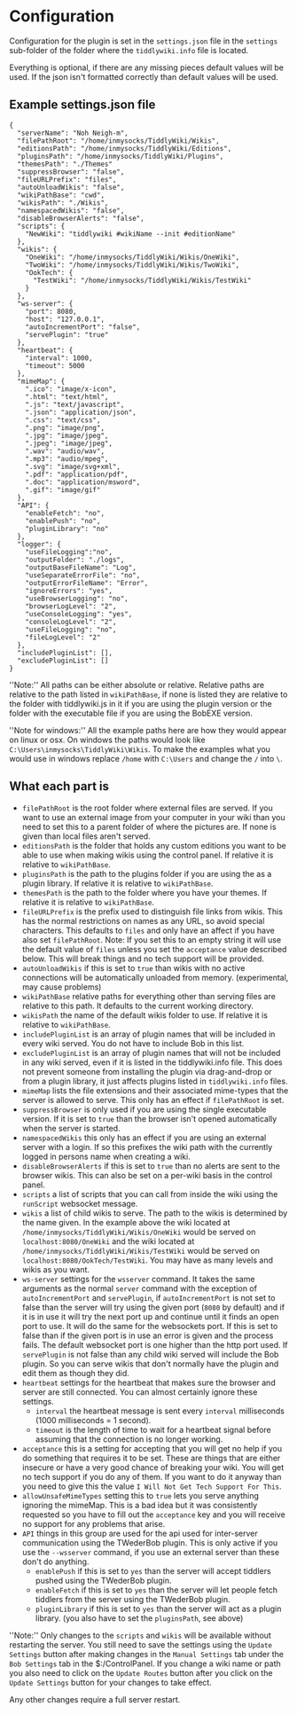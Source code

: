 # Configuration

Configuration for the plugin is set in the `settings.json` file in the
`settings` sub-folder of the folder where the `tiddlywiki.info` file is
located.

Everything is optional, if there are any missing pieces default values will be
used. If the json isn't formatted correctly than default values will be used.

## Example settings.json file

```
{
  "serverName": "Noh Neigh-m",
  "filePathRoot": "/home/inmysocks/TiddlyWiki/Wikis",
  "editionsPath": "/home/inmysocks/TiddlyWiki/Editions",
  "pluginsPath": "/home/inmysocks/TiddlyWiki/Plugins",
  "themesPath": "./Themes"
  "suppressBrowser": "false",
  "fileURLPrefix": "files",
  "autoUnloadWikis": "false",
  "wikiPathBase": "cwd",
  "wikisPath": "./Wikis",
  "namespacedWikis": "false",
  "disableBrowserAlerts": "false",
  "scripts": {
    "NewWiki": "tiddlywiki #wikiName --init #editionName"
  },
  "wikis": {
    "OneWiki": "/home/inmysocks/TiddlyWiki/Wikis/OneWiki",
    "TwoWiki": "/home/inmysocks/TiddlyWiki/Wikis/TwoWiki",
    "OokTech": {
      "TestWiki": "/home/inmysocks/TiddlyWiki/Wikis/TestWiki"
    }
  },
  "ws-server": {
    "port": 8080,
    "host": "127.0.0.1",
    "autoIncrementPort": "false",
    "servePlugin": "true"
  },
  "heartbeat": {
    "interval": 1000,
    "timeout": 5000
  },
  "mimeMap": {
    ".ico": "image/x-icon",
    ".html": "text/html",
    ".js": "text/javascript",
    ".json": "application/json",
    ".css": "text/css",
    ".png": "image/png",
    ".jpg": "image/jpeg",
    ".jpeg": "image/jpeg",
    ".wav": "audio/wav",
    ".mp3": "audio/mpeg",
    ".svg": "image/svg+xml",
    ".pdf": "application/pdf",
    ".doc": "application/msword",
    ".gif": "image/gif"
  },
  "API": {
    "enableFetch": "no",
    "enablePush": "no",
    "pluginLibrary": "no"
  },
  "logger": {
    "useFileLogging":"no",
    "outputFolder": "./logs",
    "outputBaseFileName": "Log",
    "useSeparateErrorFile": "no",
    "outputErrorFileName": "Error",
    "ignoreErrors": "yes",
    "useBrowserLogging": "no",
    "browserLogLevel": "2",
    "useConsoleLogging": "yes",
    "consoleLogLevel": "2",
    "useFileLogging": "no",
    "fileLogLevel": "2"
  },
  "includePluginList": [],
  "excludePluginList": []
}
```

''Note:'' All paths can be either absolute or relative. Relative paths are
relative to the path listed in `wikiPathBase`, if none is listed they are
relative to the folder with tiddlywiki.js in it if you are using the plugin
version or the folder with the executable file if you are using the BobEXE version.

''Note for windows:'' All the example paths here are how they would appear on
linux or osx. On windows the paths would look like
`C:\Users\inmysocks\TiddlyWiki\Wikis`. To make the examples what you would use
in windows replace `/home` with `C:\Users` and change the `/` into `\`.

## What each part is

- `filePathRoot` is the root folder where external files are served. If you
  want to use an external image from your computer in your wiki than you need
  to set this to a parent folder of where the pictures are. If none is given
  than local files aren't served.
- `editionsPath` is the folder that holds any custom editions you want to be
  able to use when making wikis using the control panel.  If relative it is
  relative to `wikiPathBase`.
- `pluginsPath` is the path to the plugins folder if you are using the as a
  plugin library.  If relative it is relative to `wikiPathBase`.
- `themesPath` is the path to the folder where you have your themes.  If
  relative it is relative to `wikiPathBase`.
- `fileURLPrefix` is the prefix used to distinguish file links from wikis. This
  has the normal restrictions on names as any URL, so avoid special characters.
  This defaults to `files` and only have an affect if you have also set
  `filePathRoot`.
  Note: If you set this to an empty string it will use the default value of
  `files` unless you set the `acceptance` value described below. This will break
  things and no tech support will be provided.
- `autoUnloadWikis` if this is set to `true` than wikis with no active
  connections will be automatically unloaded from memory. (experimental, may
  cause problems)
- `wikiPathBase` relative paths for everything other than serving files are
  relative to this path. It defaults to the current working directory.
- `wikisPath` the name of the default wikis folder to use. If relative it is
  relative to `wikiPathBase`.
- `includePluginList` is an array of plugin names that will be included in
  every wiki served. You do not have to include Bob in this list.
- `excludePluginList` is an array of plugin names that will not be included in
  any wiki served, even if it is listed in the tiddlywiki.info file. This does
  not prevent someone from installing the plugin via drag-and-drop or from a
  plugin library, it just affects plugins listed in `tiddlywiki.info` files.
- `mimeMap` lists the file extensions and their associated mime-types that the
  server is allowed to serve. This only has an effect if `filePathRoot` is set.
- `suppressBrowser` is only used if you are using the single executable
  version. If it is set to `true` than the browser isn't opened automatically
  when the server is started.
- `namespacedWikis` this only has an effect if you are using an external
  server with a login. If so this prefixes the wiki path with the currently
  logged in persons name when creating a wiki.
- `disableBrowserAlerts` if this is set to `true` than no alerts are sent to
  the browser wikis. This can also be set on a per-wiki basis in the control
  panel.
- `scripts` a list of scripts that you can call from inside the wiki using the
  `runScript` websocket message.
- `wikis` a list of child wikis to serve. The path to the wikis is determined
  by the name given. In the example above the wiki located at
  `/home/inmysocks/TiddlyWiki/Wikis/OneWiki` would be served on
  `localhost:8080/OneWiki` and the wiki located at
  `/home/inmysocks/TiddlyWiki/Wikis/TestWiki` would be served on
  `localhost:8080/OokTech/TestWiki`. You may have as many levels and wikis as
  you want.
- `ws-server` settings for the `wsserver` command. It takes the same arguments
  as the normal `server` command with the exception of `autoIncrementPort` and
  `servePlugin`, if `autoIncrementPort` is not set to false than the server
  will try using the given port (`8080` by default) and if it is in use it will
  try the next port up and continue until it finds an open port to use. It will
  do the same for the websockets port. If this is set to false than if the
  given port is in use an error is given and the process fails. The default
  websocket port is one higher than the http port used. If `servePlugin` is not
  false than any child wiki served will include the Bob plugin. So you
  can serve wikis that don't normally have the plugin and edit them as though
  they did.
- `heartbeat` settings for the heartbeat that makes sure the browser and server
  are still connected. You can almost certainly ignore these settings.
  - `interval` the heartbeat message is sent every `interval` milliseconds
  (1000 milliseconds = 1 second).
  - `timeout` is the length of time to wait for a heartbeat signal before
  assuming that the connection is no longer working.
- `acceptance` this is a setting for accepting that you will get no help if you
  do something that requires it to be set. These are things that are either
  insecure or have a very good chance of breaking your wiki. You will get no
  tech support if you do any of them. If you want to do it anyway than you need
  to give this the value `I Will Not Get Tech Support For This`.
- `allowUnsafeMimeTypes` setting this to `true` lets you serve anything
  ignoring the mimeMap. This is a bad idea but it was consistently requested so
  you have to fill out the `acceptance` key and you will receive no support for
  any problems that arise.
- `API` things in this group are used for the api used for inter-server
  communication using the TWederBob plugin. This is only active if you use the
  `--wsserver` command, if you use an external server than these don't do
  anything.
  - `enablePush` if this is set to `yes` than the server will accept tiddlers
    pushed using the TWederBob plugin.
  - `enableFetch` if this is set to `yes` than the server will let people fetch
    tiddlers from the server using the TWederBob plugin.
  - `pluginLibrary` if this is set to `yes` than the server will act as a
    plugin library. (you also have to set the `pluginsPath`, see above)

''Note:'' Only changes to the `scripts` and `wikis` will be available without
restarting the server. You still need to save the settings using the
`Update Settings` button after making changes in the `Manual Settings` tab
under the `Bob Settings` tab in the $:/ControlPanel. If you change a wiki name
or path you also need to click on the `Update Routes` button after you click on
the `Update Settings` button for your changes to take effect.

Any other changes require a full server restart.
